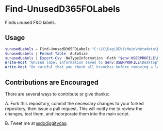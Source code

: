 # Find-UnusedD365FOLabels
Finds unused F&amp;O labels.

## Usage
```powershell
$unusedLabels = Find-UnusedD365FOLabels "C:\VC\Dag\DEV1\Main\Metadata\DagExtensions\DagExtensions"
$unusedLabels | Format-Table -AutoSize
$unusedLabels | Export-Csv -NoTypeInformation -Path "$env:USERPROFILE\Desktop\Unused Labels.csv"
Write-Host "Unused label information saved to $env:USERPROFILE\Desktop\Unused Labels.csv"
Write-Host "Be careful that you check all branches before removing a label." -ForegroundColor Gray
```

## Contributions are Encouraged
There are several ways to contribute or give thanks:

A. Fork this repository, commit the necessary changes to your forked repository, then issue a pull request.  This will notify me to review the changes, test them, and incorporate them into the main script.

B. Tweet me at [@dodiggitydag](https://twitter.com/dodiggitydag).
